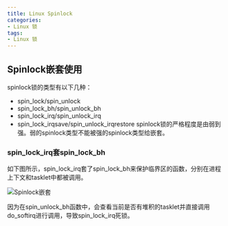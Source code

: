 ```yaml
---
title: Linux Spinlock
categories: 
- Linux 锁
tags:
- Linux 锁
---
```



## Spinlock嵌套使用
spinlock锁的类型有以下几种：
- spin_lock/spin_unlock
- spin_lock_bh/spin_unlock_bh
- spin_lock_irq/spin_unlock_irq
- spin_lock_irqsave/spin_unlock_irqrestore
spinlock锁的严格程度是由弱到强。弱的spinlock类型不能被强的spinlock类型给嵌套。

### spin_lock_irq套spin_lock_bh
如下图所示，spin_lock_irq套了spin_lock_bh来保护临界区的函数，分别在进程上下文和tasklet中都被调用。

![Spinlock嵌套](/images/Spinlock/spinlock嵌套-1.svg)

因为在spin_unlock_bh函数中，会查看当前是否有堆积的tasklet并直接调用do_softirq进行调用，导致spin_lock_irq死锁。
